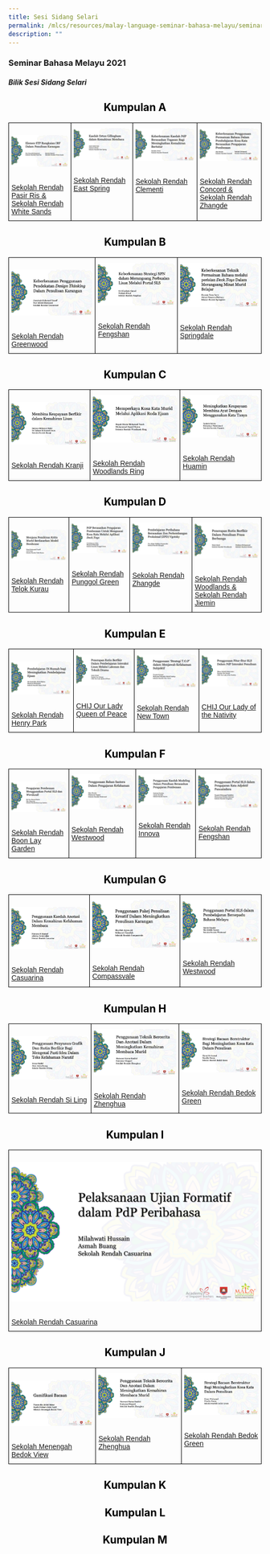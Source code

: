 ```yaml
---
title: Sesi Sidang Selari
permalink: /mlcs/resources/malay-language-seminar-bahasa-melayu/seminar-bahasa-melayu-2021/sesi-sidang-selari/
description: ""
---
```

### Seminar Bahasa Melayu 2021

##### **Bilik Sesi Sidang Selari**

<h2 style="color:black" align="center">Kumpulan A</h2>

<style type="text/css">
.tg  {border-collapse:collapse;border-spacing:0;}
.tg td{border-color:black;border-style:solid;border-width:1px;font-family:Arial, sans-serif;font-size:14px;
  overflow:hidden;padding:10px 5px;word-break:normal;}
.tg th{border-color:black;border-style:solid;border-width:1px;font-family:Arial, sans-serif;font-size:14px;
  font-weight:normal;overflow:hidden;padding:10px 5px;word-break:normal;}
.tg .tg-0lax{text-align:left;vertical-align:top}
</style>
<table class="tg">
<thead>
  <tr>
    <td class="tg-0lax"><p><a href="https://www.youtube.com/watch?v=a-8YRGsLOsg&ab_channel=PusatBahasaMelayuSingapura"><img src="/images/pasir-ris-whitesand-pri.png" alt="pasir-ris-whitesand-pri"></a></p>
<br><a href="https://www.youtube.com/watch?v=a-8YRGsLOsg&ab_channel=PusatBahasaMelayuSingapura">Sekolah Rendah Pasir Ris & Sekolah Rendah White Sands</a></td>
    <td class="tg-0lax"><a href="https://www.youtube.com/watch?v=8qlnFGS_M-Q&ab_channel=PusatBahasaMelayuSingapura"><img src="/images/east-spring-pri.png" alt="east-spring-pri"></a></p>
<br><a href="https://www.youtube.com/watch?v=8qlnFGS_M-Q&ab_channel=PusatBahasaMelayuSingapura">Sekolah Rendah East Spring</a></td>
    <td class="tg-0lax"><a href="https://www.youtube.com/watch?v=k_06DNpHrxU&ab_channel=PusatBahasaMelayuSingapura"><img src="/images/clementi-pri.png" alt="clementi-pri"></a></p>
<br><a href="https://www.youtube.com/watch?v=k_06DNpHrxU&ab_channel=PusatBahasaMelayuSingapura">Sekolah Rendah Clementi</a></td>
    <td class="tg-0lax"><a href="https://www.youtube.com/watch?v=hdBiKxa3tg0&ab_channel=PusatBahasaMelayuSingapura"><img src="/images/concord-zhangde-pri.png" alt="concord-zhangde-pri"></a></p>
<br><a href="https://www.youtube.com/watch?v=hdBiKxa3tg0&ab_channel=PusatBahasaMelayuSingapura">Sekolah Rendah Concord & Sekolah Rendah Zhangde</a></td>
  </tr>
</thead>
</table>

<h2 style="color:black" align="center">Kumpulan B</h2>

<style type="text/css">
.tg  {border-collapse:collapse;border-spacing:0;}
.tg td{border-color:black;border-style:solid;border-width:1px;font-family:Arial, sans-serif;font-size:14px;
  overflow:hidden;padding:10px 5px;word-break:normal;}
.tg th{border-color:black;border-style:solid;border-width:1px;font-family:Arial, sans-serif;font-size:14px;
  font-weight:normal;overflow:hidden;padding:10px 5px;word-break:normal;}
.tg .tg-0lax{text-align:left;vertical-align:top}
</style>
<table class="tg">
<thead>
  <tr>
    <td class="tg-0lax"><p><a href="https://www.youtube.com/watch?v=K-meMBQ-Pb8&ab_channel=PusatBahasaMelayuSingapura"><img src="/images/greenwood-pri.png" alt="greenwood-pri"></a></p>
<br><a href="https://www.youtube.com/watch?v=K-meMBQ-Pb8&ab_channel=PusatBahasaMelayuSingapura">Sekolah Rendah Greenwood</a></td>
    <td class="tg-0lax"><a href="https://www.youtube.com/watch?v=-M4RLdRhxhQ&ab_channel=PusatBahasaMelayuSingapura"><img src="/images/fengshan-pri---spn.png" alt="fengshan-pri"></a></p>
<br><a href="https://www.youtube.com/watch?v=-M4RLdRhxhQ&ab_channel=PusatBahasaMelayuSingapura">Sekolah Rendah Fengshan</a></td>
    <td class="tg-0lax"><a href="https://www.youtube.com/watch?v=9fJLZxKph_o&ab_channel=PusatBahasaMelayuSingapura"><img src="/images/springdale-pri.png" alt="springdale-pri"></a></p>
<br><a href="https://www.youtube.com/watch?v=9fJLZxKph_o&ab_channel=PusatBahasaMelayuSingapura">Sekolah Rendah Springdale</a></td>
  </tr>
</thead>
</table>

<h2 style="color:black" align="center">Kumpulan C</h2>

<style type="text/css">
.tg  {border-collapse:collapse;border-spacing:0;}
.tg td{border-color:black;border-style:solid;border-width:1px;font-family:Arial, sans-serif;font-size:14px;
  overflow:hidden;padding:10px 5px;word-break:normal;}
.tg th{border-color:black;border-style:solid;border-width:1px;font-family:Arial, sans-serif;font-size:14px;
  font-weight:normal;overflow:hidden;padding:10px 5px;word-break:normal;}
.tg .tg-0lax{text-align:left;vertical-align:top}
</style>
<table class="tg">
<thead>
  <tr>
    <td class="tg-0lax"><p><a href="https://www.youtube.com/watch?v=lwYJ47iBZNA&ab_channel=PusatBahasaMelayuSingapura"><img src="/images/kranji-pri.png" alt="kranji-pri"></a></p>
<br><a href="https://www.youtube.com/watch?v=lwYJ47iBZNA&ab_channel=PusatBahasaMelayuSingapura">Sekolah Rendah Kranji</a></td>
    <td class="tg-0lax"><a href="https://www.youtube.com/watch?v=wAD0cPoFRuY&ab_channel=PusatBahasaMelayuSingapura"><img src="/images/woodlands-ring-pri.png" alt="woodlands-ring-pri"></a></p>
<br><a href="https://www.youtube.com/watch?v=wAD0cPoFRuY&ab_channel=PusatBahasaMelayuSingapura">Sekolah Rendah Woodlands Ring</a></td>
    <td class="tg-0lax"><a href="https://www.youtube.com/watch?v=Rzcvv04Xs44&ab_channel=PusatBahasaMelayuSingapura"><img src="/images/huamin-pri.png" alt="huamin-pri"></a></p>
<br><a href="https://www.youtube.com/watch?v=Rzcvv04Xs44&ab_channel=PusatBahasaMelayuSingapura">Sekolah Rendah Huamin</a></td>
  </tr>
</thead>
</table>

<h2 style="color:black" align="center">Kumpulan D</h2>

<style type="text/css">
.tg  {border-collapse:collapse;border-spacing:0;}
.tg td{border-color:black;border-style:solid;border-width:1px;font-family:Arial, sans-serif;font-size:14px;
  overflow:hidden;padding:10px 5px;word-break:normal;}
.tg th{border-color:black;border-style:solid;border-width:1px;font-family:Arial, sans-serif;font-size:14px;
  font-weight:normal;overflow:hidden;padding:10px 5px;word-break:normal;}
.tg .tg-0lax{text-align:left;vertical-align:top}
</style>
<table class="tg">
<thead>
  <tr>
    <td class="tg-0lax"><p><a href="https://www.youtube.com/watch?v=MJapgOAYhb4&ab_channel=PusatBahasaMelayuSingapura"><img src="/images/telok-kurau-pri.png" alt="telok-kurau-pri"></a></p>
<br><a href="https://www.youtube.com/watch?v=MJapgOAYhb4&ab_channel=PusatBahasaMelayuSingapura">Sekolah Rendah Telok Kurau</a></td>
    <td class="tg-0lax"><a href="https://www.youtube.com/watch?v=j0QUjhUY45s&ab_channel=PusatBahasaMelayuSingapura"><img src="/images/punggol-green-pri.png" alt="punggol-green-pri"></a></p>
<br><a href="https://www.youtube.com/watch?v=j0QUjhUY45s&ab_channel=PusatBahasaMelayuSingapura">Sekolah Rendah Punggol Green</a></td>
    <td class="tg-0lax"><a href="https://www.youtube.com/watch?v=x8xXV6zgUVI&ab_channel=PusatBahasaMelayuSingapura"><img src="/images/zhangde-pri.png" alt="zhangde-pri"></a></p>
<br><a href="https://www.youtube.com/watch?v=x8xXV6zgUVI&ab_channel=PusatBahasaMelayuSingapura">Sekolah Rendah Zhangde</a></td>
    <td class="tg-0lax"><a href="https://www.youtube.com/watch?v=xQjIRHWc0L4&ab_channel=PusatBahasaMelayuSingapura"><img src="/images/woodlands-jiemin-pri.png" alt="woodlands-jiemin-pri"></a></p>
<br><a href="https://www.youtube.com/watch?v=xQjIRHWc0L4&ab_channel=PusatBahasaMelayuSingapura">Sekolah Rendah Woodlands & Sekolah Rendah Jiemin</a></td>
  </tr>
</thead>
</table>

<h2 style="color:black" align="center">Kumpulan E</h2>

<style type="text/css">
.tg  {border-collapse:collapse;border-spacing:0;}
.tg td{border-color:black;border-style:solid;border-width:1px;font-family:Arial, sans-serif;font-size:14px;
  overflow:hidden;padding:10px 5px;word-break:normal;}
.tg th{border-color:black;border-style:solid;border-width:1px;font-family:Arial, sans-serif;font-size:14px;
  font-weight:normal;overflow:hidden;padding:10px 5px;word-break:normal;}
.tg .tg-0lax{text-align:left;vertical-align:top}
</style>
<table class="tg">
<thead>
  <tr>
    <td class="tg-0lax"><p><a href="https://www.youtube.com/watch?v=9a_4UHpd5q4&amp;ab_channel=PusatBahasaMelayuSingapura"><img src="/images/henry-park-pri.png" alt="henry-park-pri"></a></p>
<br><a href="https://www.youtube.com/watch?v=9a_4UHpd5q4&amp;ab_channel=PusatBahasaMelayuSingapura">Sekolah Rendah Henry Park</a></td>
    <td class="tg-0lax"><a href="https://www.youtube.com/watch?v=bxRtpysp5_I&ab_channel=PusatBahasaMelayuSingapura"><img src="/images/chij-our-lady-queen-of-peace.png" alt="chij-our-lady-queen-of-peace"></a></p>
<br><a href="https://www.youtube.com/watch?v=bxRtpysp5_I&ab_channel=PusatBahasaMelayuSingapura">CHIJ Our Lady Queen of Peace</a></td>
    <td class="tg-0lax"><a href="https://www.youtube.com/watch?v=LTYR91w9L24&ab_channel=PusatBahasaMelayuSingapura"><img src="/images/newton-pri.png" alt="new-town-pri"></a></p>
<br><a href="https://www.youtube.com/watch?v=LTYR91w9L24&ab_channel=PusatBahasaMelayuSingapura">Sekolah Rendah New Town</a></td>
    <td class="tg-0lax"><a href="https://www.youtube.com/watch?v=3sGjrPbud60&ab_channel=PusatBahasaMelayuSingapura"><img src="/images/chij-our-lady-of-nativity.png" alt="chij-our-lady-of-nativity"></a></p>
<br><a href="https://www.youtube.com/watch?v=3sGjrPbud60&ab_channel=PusatBahasaMelayuSingapura">CHIJ Our Lady of the Nativity</a></td>
  </tr>
</thead>
</table>

<h2 style="color:black" align="center">Kumpulan F</h2>

<style type="text/css">
.tg  {border-collapse:collapse;border-spacing:0;}
.tg td{border-color:black;border-style:solid;border-width:1px;font-family:Arial, sans-serif;font-size:14px;
  overflow:hidden;padding:10px 5px;word-break:normal;}
.tg th{border-color:black;border-style:solid;border-width:1px;font-family:Arial, sans-serif;font-size:14px;
  font-weight:normal;overflow:hidden;padding:10px 5px;word-break:normal;}
.tg .tg-0lax{text-align:left;vertical-align:top}
</style>
<table class="tg">
<thead>
  <tr>
    <td class="tg-0lax"><p><a href="https://www.youtube.com/watch?v=015xbAZgNlU&ab_channel=PusatBahasaMelayuSingapura"><img src="/images/boon-lay-garden-pri.png" alt="boon-lay-garden-pri"></a></p>
<br><a href="https://www.youtube.com/watch?v=015xbAZgNlU&ab_channel=PusatBahasaMelayuSingapura">Sekolah Rendah Boon Lay Garden</a></td>
    <td class="tg-0lax"><a href="https://www.youtube.com/watch?v=scsnAD0p_1g&ab_channel=PusatBahasaMelayuSingapura"><img src="/images/westwood-pri---kefahaman.png" alt="westwood-pri"></a></p>
<br><a href="https://www.youtube.com/watch?v=scsnAD0p_1g&ab_channel=PusatBahasaMelayuSingapura">Sekolah Rendah Westwood</a></td>
    <td class="tg-0lax"><a href="https://www.youtube.com/watch?v=M0wn0Pid7h4&ab_channel=PusatBahasaMelayuSingapura"><img src="/images/innova-pri.png" alt="innova-pri"></a></p>
<br><a href="https://www.youtube.com/watch?v=M0wn0Pid7h4&ab_channel=PusatBahasaMelayuSingapura">Sekolah Rendah Innova</a></td>
    <td class="tg-0lax"><a href="https://www.youtube.com/watch?v=-Ms7gY1HPkQ&ab_channel=PusatBahasaMelayuSingapura"><img src="/images/fengshan-pri---sls.png" alt="fengshan-pri"></a></p>
<br><a href="https://www.youtube.com/watch?v=-Ms7gY1HPkQ&ab_channel=PusatBahasaMelayuSingapura">Sekolah Rendah Fengshan</a></td>
  </tr>
</thead>
</table>

<h2 style="color:black" align="center">Kumpulan G</h2>

<style type="text/css">
.tg  {border-collapse:collapse;border-spacing:0;}
.tg td{border-color:black;border-style:solid;border-width:1px;font-family:Arial, sans-serif;font-size:14px;
  overflow:hidden;padding:10px 5px;word-break:normal;}
.tg th{border-color:black;border-style:solid;border-width:1px;font-family:Arial, sans-serif;font-size:14px;
  font-weight:normal;overflow:hidden;padding:10px 5px;word-break:normal;}
.tg .tg-0lax{text-align:left;vertical-align:top}
</style>
<table class="tg">
<thead>
  <tr>
    <td class="tg-0lax"><p><a href="https://www.youtube.com/watch?v=rmHtXDJP9b4&ab_channel=PusatBahasaMelayuSingapura"><img src="/images/casuarina-pri---kefahaman.png" alt="casuarina-pri"></a></p>
<br><a href="https://www.youtube.com/watch?v=rmHtXDJP9b4&ab_channel=PusatBahasaMelayuSingapura">Sekolah Rendah Casuarina</a></td>
    <td class="tg-0lax"><a href="https://www.youtube.com/watch?v=9PfvSkommn0&ab_channel=PusatBahasaMelayuSingapura"><img src="/images/compassvale-pri.png" alt="compassvale-pri"></a></p>
<br><a href="https://www.youtube.com/watch?v=9PfvSkommn0&ab_channel=PusatBahasaMelayuSingapura">Sekolah Rendah Compassvale</a></td>
    <td class="tg-0lax"><a href="https://www.youtube.com/watch?v=YdLj5Xk6IjY&ab_channel=PusatBahasaMelayuSingapura"><img src="/images/westwood-pri---sls.png" alt="westwood-pri"></a></p>
<br><a href="https://www.youtube.com/watch?v=YdLj5Xk6IjY&ab_channel=PusatBahasaMelayuSingapura">Sekolah Rendah Westwood</a></td>
  </tr>
</thead>
</table>

<h2 style="color:black" align="center">Kumpulan H</h2>

<style type="text/css">
.tg  {border-collapse:collapse;border-spacing:0;}
.tg td{border-color:black;border-style:solid;border-width:1px;font-family:Arial, sans-serif;font-size:14px;
  overflow:hidden;padding:10px 5px;word-break:normal;}
.tg th{border-color:black;border-style:solid;border-width:1px;font-family:Arial, sans-serif;font-size:14px;
  font-weight:normal;overflow:hidden;padding:10px 5px;word-break:normal;}
.tg .tg-0lax{text-align:left;vertical-align:top}
</style>
<table class="tg">
<thead>
  <tr>
    <td class="tg-0lax"><p><a href="https://www.youtube.com/watch?v=As6E11UoBGw&ab_channel=PusatBahasaMelayuSingapura"><img src="/images/si-ling-pri.png" alt="si-ling-pri"></a></p>
<br><a href="https://www.youtube.com/watch?v=As6E11UoBGw&ab_channel=PusatBahasaMelayuSingapura">Sekolah Rendah Si Ling</a></td>
    <td class="tg-0lax"><a href="https://www.youtube.com/watch?v=guX8jrUyi90&ab_channel=PusatBahasaMelayuSingapura"><img src="/images/zhenghua-pri---bercerita-membaca.png" alt="zhenghua-pri"></a></p>
<br><a href="https://www.youtube.com/watch?v=guX8jrUyi90&ab_channel=PusatBahasaMelayuSingapura">Sekolah Rendah Zhenghua</a></td>
    <td class="tg-0lax"><a href="https://www.youtube.com/watch?v=h--rnVEowb8&ab_channel=PusatBahasaMelayuSingapura"><img src="/images/bedok-green-pri.png" alt="bedok-green-pri"></a></p>
<br><a href="https://www.youtube.com/watch?v=h--rnVEowb8&ab_channel=PusatBahasaMelayuSingapura">Sekolah Rendah Bedok Green</a></td>
  </tr>
</thead>
</table>

<h2 style="color:black" align="center">Kumpulan I</h2>

<style type="text/css">
.tg  {border-collapse:collapse;border-spacing:0;}
.tg td{border-color:black;border-style:solid;border-width:1px;font-family:Arial, sans-serif;font-size:14px;
  overflow:hidden;padding:10px 5px;word-break:normal;}
.tg th{border-color:black;border-style:solid;border-width:1px;font-family:Arial, sans-serif;font-size:14px;
  font-weight:normal;overflow:hidden;padding:10px 5px;word-break:normal;}
.tg .tg-0lax{text-align:left;vertical-align:top}
</style>
<table class="tg">
<thead>
  <tr>
    <td class="tg-0lax"><p><a href="https://www.youtube.com/watch?v=m7cQJ7kLpYI&ab_channel=PusatBahasaMelayuSingapura"><img src="/images/casuarina-pri---peribahasa.png" alt="casuarina-pri"></a></p>
<br><a href="https://www.youtube.com/watch?v=m7cQJ7kLpYI&ab_channel=PusatBahasaMelayuSingapura">Sekolah Rendah Casuarina</a></td>
  </tr>
</thead>
</table>

<h2 style="color:black" align="center">Kumpulan J</h2>

<style type="text/css">
.tg  {border-collapse:collapse;border-spacing:0;}
.tg td{border-color:black;border-style:solid;border-width:1px;font-family:Arial, sans-serif;font-size:14px;
  overflow:hidden;padding:10px 5px;word-break:normal;}
.tg th{border-color:black;border-style:solid;border-width:1px;font-family:Arial, sans-serif;font-size:14px;
  font-weight:normal;overflow:hidden;padding:10px 5px;word-break:normal;}
.tg .tg-0lax{text-align:left;vertical-align:top}
</style>
<table class="tg">
<thead>
  <tr>
    <td class="tg-0lax"><p><a href="https://www.youtube.com/watch?v=85zSUf4NTrQ&ab_channel=PusatBahasaMelayuSingapura"><img src="/images/bedok-view-sec.png" alt="bedok-view-sec"></a></p>
<br><a href="https://www.youtube.com/watch?v=85zSUf4NTrQ&ab_channel=PusatBahasaMelayuSingapura">Sekolah Menengah Bedok View</a></td>
    <td class="tg-0lax"><a href="https://www.youtube.com/watch?v=guX8jrUyi90&ab_channel=PusatBahasaMelayuSingapura"><img src="/images/zhenghua-pri---bercerita-membaca.png" alt="zhenghua-pri"></a></p>
<br><a href="https://www.youtube.com/watch?v=guX8jrUyi90&ab_channel=PusatBahasaMelayuSingapura">Sekolah Rendah Zhenghua</a></td>
    <td class="tg-0lax"><a href="https://www.youtube.com/watch?v=h--rnVEowb8&ab_channel=PusatBahasaMelayuSingapura"><img src="/images/bedok-green-pri.png" alt="bedok-green-pri"></a></p>
<br><a href="https://www.youtube.com/watch?v=h--rnVEowb8&ab_channel=PusatBahasaMelayuSingapura">Sekolah Rendah Bedok Green</a></td>
  </tr>
</thead>
</table>


<h2 style="color:black" align="center">Kumpulan K</h2>

<h2 style="color:black" align="center">Kumpulan L</h2>

<h2 style="color:black" align="center">Kumpulan M</h2>